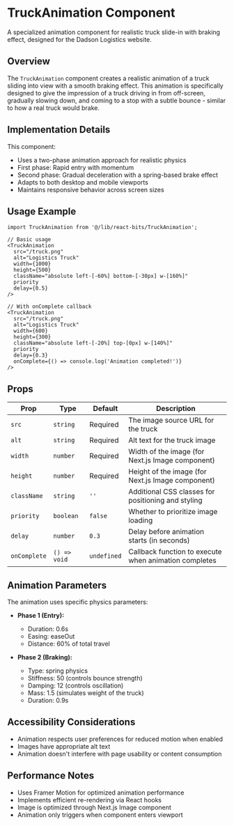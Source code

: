 # TruckAnimation Component

A specialized animation component for realistic truck slide-in with braking effect, designed for the Dadson Logistics website.

## Overview

The `TruckAnimation` component creates a realistic animation of a truck sliding into view with a smooth braking effect. This animation is specifically designed to give the impression of a truck driving in from off-screen, gradually slowing down, and coming to a stop with a subtle bounce - similar to how a real truck would brake.

## Implementation Details

This component:
- Uses a two-phase animation approach for realistic physics
- First phase: Rapid entry with momentum
- Second phase: Gradual deceleration with a spring-based brake effect
- Adapts to both desktop and mobile viewports
- Maintains responsive behavior across screen sizes

## Usage Example

```tsx
import TruckAnimation from '@/lib/react-bits/TruckAnimation';

// Basic usage
<TruckAnimation
  src="/truck.png"
  alt="Logistics Truck"
  width={1000}
  height={500}
  className="absolute left-[-60%] bottom-[-30px] w-[160%]"
  priority
  delay={0.5}
/>

// With onComplete callback
<TruckAnimation
  src="/truck.png"
  alt="Logistics Truck"
  width={600}
  height={300}
  className="absolute left-[-20%] top-[0px] w-[140%]"
  priority
  delay={0.3}
  onComplete={() => console.log('Animation completed!')}
/>
```

## Props

| Prop | Type | Default | Description |
|------|------|---------|-------------|
| `src` | `string` | Required | The image source URL for the truck |
| `alt` | `string` | Required | Alt text for the truck image |
| `width` | `number` | Required | Width of the image (for Next.js Image component) |
| `height` | `number` | Required | Height of the image (for Next.js Image component) |
| `className` | `string` | `''` | Additional CSS classes for positioning and styling |
| `priority` | `boolean` | `false` | Whether to prioritize image loading |
| `delay` | `number` | `0.3` | Delay before animation starts (in seconds) |
| `onComplete` | `() => void` | `undefined` | Callback function to execute when animation completes |

## Animation Parameters

The animation uses specific physics parameters:

- **Phase 1 (Entry):**
  - Duration: 0.6s
  - Easing: easeOut
  - Distance: 60% of total travel

- **Phase 2 (Braking):**
  - Type: spring physics
  - Stiffness: 50 (controls bounce strength)
  - Damping: 12 (controls oscillation)
  - Mass: 1.5 (simulates weight of the truck)
  - Duration: 0.9s

## Accessibility Considerations

- Animation respects user preferences for reduced motion when enabled
- Images have appropriate alt text
- Animation doesn't interfere with page usability or content consumption

## Performance Notes

- Uses Framer Motion for optimized animation performance
- Implements efficient re-rendering via React hooks
- Image is optimized through Next.js Image component
- Animation only triggers when component enters viewport 